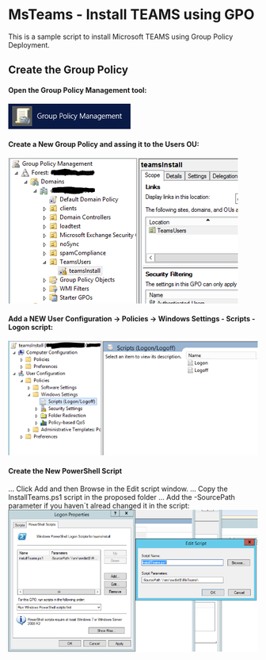 # MsTeams - Install TEAMS using GPO

This is a sample script to install Microsoft TEAMS using Group Policy Deployment.


## Create the Group Policy

#### Open the Group Policy Management tool:
![Gpo Management Tool](https://github.com/francescopoli/MsTeams/raw/master/GPO_InstallPshell/Images/GPOManagement.png)

####  Create a New Group Policy and assing it to the Users OU:
![New Group Policy](https://github.com/francescopoli/MsTeams/raw/master/GPO_InstallPshell/Images/CreateNewPolicy.png)

#### Add a NEW User Configuration -> Policies -> Windows Settings - Scripts - Logon script:
![New User logon script](https://github.com/francescopoli/MsTeams/raw/master/GPO_InstallPshell/Images/ScriptLogonPolicy.PNG)

#### Create the New PowerShell Script
... Click Add and then Browse in the Edit script window.
... Copy the InstallTeams.ps1 script in the proposed folder
... Add the -SourcePath parameter if you haven`t alread changed it in the script:
![Powershell logon script](https://github.com/francescopoli/MsTeams/raw/master/GPO_InstallPshell/Images/AddNewPowershellScript.PNG)